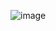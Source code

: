 ![image](https://github.com/ilrexho2011/Project-EULER-Possible-Solutions-Problems-201_to_300/assets/61479363/ed572549-67e7-49c0-abe4-7a9ac351458b)

